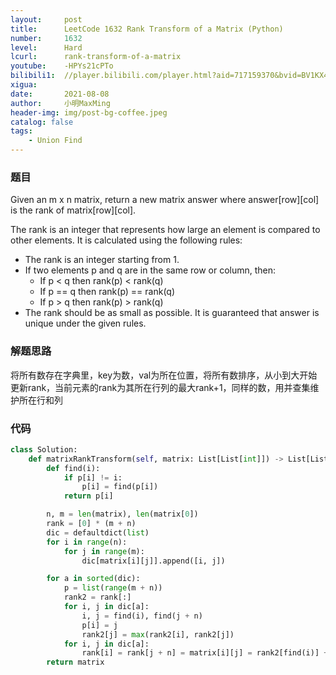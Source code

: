 ```yaml
---
layout:     post
title:      LeetCode 1632 Rank Transform of a Matrix (Python)
number:     1632
level:      Hard
lcurl:      rank-transform-of-a-matrix
youtube:    -HPYs21cPTo
bilibili1:  //player.bilibili.com/player.html?aid=717159370&bvid=BV1KX4y1F7UA&cid=386137277&page=1
xigua:      
date:       2021-08-08
author:     小明MaxMing
header-img: img/post-bg-coffee.jpeg
catalog: false
tags:
    - Union Find
---
```


### 题目

Given an m x n matrix, return a new matrix answer where answer[row][col] is the rank of matrix[row][col].

The rank is an integer that represents how large an element is compared to other elements. It is calculated using the following rules:

- The rank is an integer starting from 1.
- If two elements p and q are in the same row or column, then:
  - If p < q then rank(p) < rank(q)
  - If p == q then rank(p) == rank(q)
  - If p > q then rank(p) > rank(q)
- The rank should be as small as possible.
It is guaranteed that answer is unique under the given rules.

### 解题思路

将所有数存在字典里，key为数，val为所在位置，将所有数排序，从小到大开始更新rank，当前元素的rank为其所在行列的最大rank+1，同样的数，用并查集维护所在行和列

### 代码
```python
class Solution:
    def matrixRankTransform(self, matrix: List[List[int]]) -> List[List[int]]:
        def find(i):
            if p[i] != i:
                p[i] = find(p[i])
            return p[i]

        n, m = len(matrix), len(matrix[0])
        rank = [0] * (m + n)
        dic = defaultdict(list)
        for i in range(n):
            for j in range(m):
                dic[matrix[i][j]].append([i, j])

        for a in sorted(dic):
            p = list(range(m + n))
            rank2 = rank[:]
            for i, j in dic[a]:
                i, j = find(i), find(j + n)
                p[i] = j
                rank2[j] = max(rank2[i], rank2[j])
            for i, j in dic[a]:
                rank[i] = rank[j + n] = matrix[i][j] = rank2[find(i)] + 1
        return matrix
```
